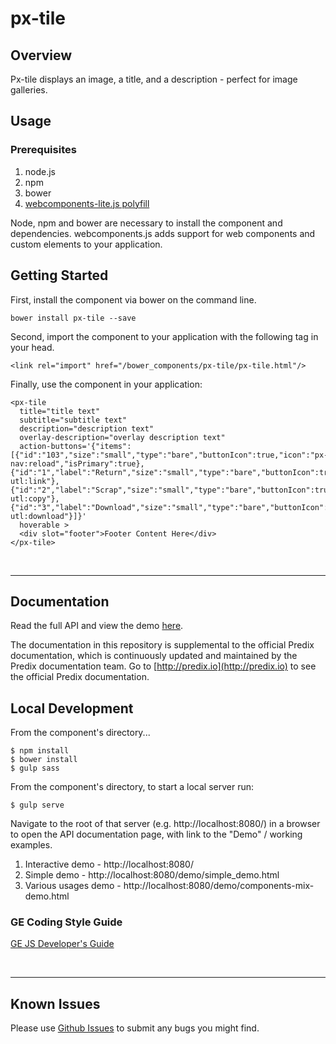 # px-tile

## Overview

Px-tile displays an image, a title, and a description - perfect for image galleries.

## Usage

### Prerequisites
1. node.js
2. npm
3. bower
4. [webcomponents-lite.js polyfill](https://github.com/webcomponents/webcomponentsjs)

Node, npm and bower are necessary to install the component and dependencies. webcomponents.js adds support for web components and custom elements to your application.

## Getting Started

First, install the component via bower on the command line.

```
bower install px-tile --save
```

Second, import the component to your application with the following tag in your head.

```
<link rel="import" href="/bower_components/px-tile/px-tile.html"/>
```

Finally, use the component in your application:

```
<px-tile
  title="title text"
  subtitle="subtitle text"
  description="description text"
  overlay-description="overlay description text"
  action-buttons='{"items":[{"id":"103","size":"small","type":"bare","buttonIcon":true,"icon":"px-nav:reload","isPrimary":true},{"id":"1","label":"Return","size":"small","type":"bare","buttonIcon":true,"icon":"px-utl:link"},{"id":"2","label":"Scrap","size":"small","type":"bare","buttonIcon":true,"icon":"px-utl:copy"},{"id":"3","label":"Download","size":"small","type":"bare","buttonIcon":true,"icon":"px-utl:download"}]}' 
  hoverable >
  <div slot="footer">Footer Content Here</div>
</px-tile>
```

<br />
<hr />

## Documentation

Read the full API and view the demo [here](https://predixdev.github.io/px-tile).

The documentation in this repository is supplemental to the official Predix documentation, which is continuously updated and maintained by the Predix documentation team. Go to [http://predix.io](http://predix.io)  to see the official Predix documentation.


## Local Development

From the component's directory...

```
$ npm install
$ bower install
$ gulp sass
```

From the component's directory, to start a local server run:

```
$ gulp serve
```

Navigate to the root of that server (e.g. http://localhost:8080/) in a browser to open the API documentation page, with link to the "Demo" / working examples.

1. Interactive demo - http://localhost:8080/
2. Simple demo - http://localhost:8080/demo/simple_demo.html
3. Various usages demo - http://localhost:8080/demo/components-mix-demo.html

### GE Coding Style Guide
[GE JS Developer's Guide](https://github.com/GeneralElectric/javascript)

<br />
<hr />

## Known Issues

Please use [Github Issues](https://github.com/PredixDev/px-tile/issues) to submit any bugs you might find.
